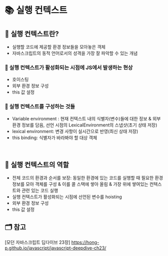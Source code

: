 # 📚 실행 컨텍스트

## 📖 실행 컨텍스트란?

- 실행할 코드에 제공할 환경 정보들을 모아놓은 객체
- 자바스크립트의 동적 언어로서의 성격을 가장 잘 파악할 수 있는 개념

### 📍 실행 컨텍스트가 활성화되는 시점에 JS에서 발생하는 현상

- 호이스팅
- 외부 환경 정보 구성
- this 값 설정
  </br>

### 📍 실행 컨텍스트를 구성하는 것들

- Variable environment : 현재 컨텍스트 내의 식별자(변수)들에 대한 정보 & 외부 환경 정보를 담음, 선언 시점의 LexicalEnvironment의 스냅샷(초기 상태 저장)
- lexical environment: 변경 사항이 실시간으로 반영(최신 상태 저장)
- this binding: 식별자가 바라봐야 할 대상 객체

</br>

## 📖 실행 컨텍스트의 역할

- 전체 코드의 환경과 순서를 보장: 동일한 환경에 있는 코드를 실행할 때 필요한 환경 정보를 모아 객체를 구성 & 이를 콜 스택에 쌓아 올림 & 가장 위에 쌓여있는 컨텍스트와 관련 있는 코드 실행
- 실행 컨텍스트가 활성화되는 시점에 선언된 변수를 hoisting
- 외부 환경 정보 구성
- this 값 설정

## 🗂️ 참고

[모던 자바스크립트 딥다이브 23장]
https://hong-p.github.io/javascript/javascript-deepdive-ch23/
